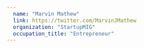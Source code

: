 ```yaml
---
  name: "Marvin Mathew"
  link: https://twitter.com/MarvinJMathew
  organization: "StartupMIG"
  occupation_title: "Entrepreneur"
---
```

